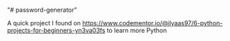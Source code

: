 "# password-generator"

A quick project I found on https://www.codementor.io/@ilyaas97/6-python-projects-for-beginners-yn3va03fs to learn more Python
